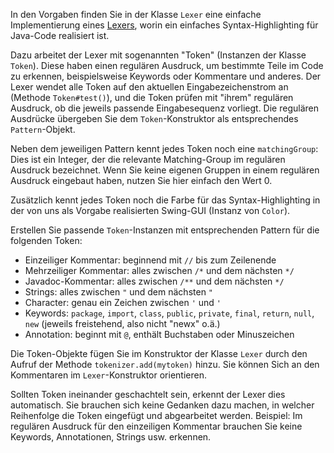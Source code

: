 In den Vorgaben finden Sie in der Klasse `Lexer` eine einfache Implementierung
eines [Lexers](https://de.wikipedia.org/wiki/Lexikalische_Analyse), worin ein einfaches
Syntax-Highlighting für Java-Code realisiert ist.

Dazu arbeitet der Lexer mit sogenannten "Token" (Instanzen der Klasse `Token`).
Diese haben einen regulären Ausdruck, um bestimmte Teile im Code zu erkennen,
beispielsweise Keywords oder Kommentare und anderes. Der Lexer wendet alle Token
auf den aktuellen Eingabezeichenstrom an (Methode `Token#test()`), und die Token
prüfen mit "ihrem" regulären Ausdruck, ob die jeweils passende Eingabesequenz
vorliegt. Die regulären Ausdrücke übergeben Sie dem `Token`-Konstruktor als
entsprechendes `Pattern`-Objekt.

Neben dem jeweiligen Pattern kennt jedes Token noch eine `matchingGroup`: Dies
ist ein Integer, der die relevante Matching-Group im regulären Ausdruck bezeichnet.
Wenn Sie keine eigenen Gruppen in einem regulären Ausdruck eingebaut haben, nutzen
Sie hier einfach den Wert 0.

Zusätzlich kennt jedes Token noch die Farbe für das Syntax-Highlighting in der
von uns als Vorgabe realisierten Swing-GUI (Instanz von `Color`).


Erstellen Sie passende `Token`-Instanzen mit entsprechenden Pattern für die
folgenden Token:

-   Einzeiliger Kommentar: beginnend mit `//` bis zum Zeilenende
-   Mehrzeiliger Kommentar: alles zwischen `/*` und dem nächsten `*/`
-   Javadoc-Kommentar: alles zwischen `/**` und dem nächsten `*/`
-   Strings: alles zwischen `"` und dem nächsten `"`
-   Character: genau ein Zeichen zwischen `'` und `'`
-   Keywords: `package`, `import`, `class`, `public`, `private`, `final`,
    `return`, `null`, `new` (jeweils freistehend, also nicht "newx" o.ä.)
-   Annotation: beginnt mit `@`, enthält Buchstaben oder Minuszeichen


Die Token-Objekte fügen Sie im Konstruktor der Klasse `Lexer` durch den
Aufruf der Methode `tokenizer.add(mytoken)` hinzu. Sie können Sich an den
Kommentaren im `Lexer`-Konstruktor orientieren.


Sollten Token ineinander geschachtelt sein, erkennt der Lexer dies automatisch.
Sie brauchen sich keine Gedanken dazu machen, in welcher Reihenfolge die Token
eingefügt und abgearbeitet werden. Beispiel: Im regulären Ausdruck für den
einzeiligen Kommentar brauchen Sie keine Keywords, Annotationen, Strings usw.
erkennen.
